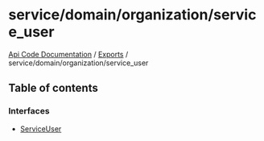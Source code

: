 # service/domain/organization/service\_user
 
[Api Code Documentation](../README.md) / [Exports](../modules.md) / service/domain/organization/service\_user

## Table of contents

### Interfaces

- [ServiceUser](../interfaces/service_domain_organization_service_user.ServiceUser.md)

